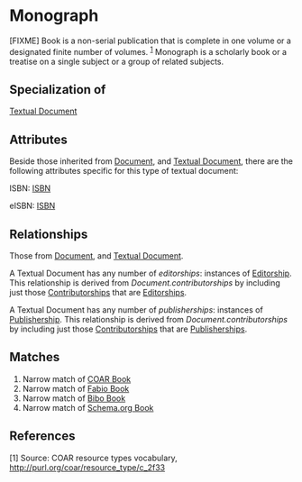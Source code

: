 # Monograph

[FIXME] Book is a non-serial publication that is complete in one volume or a designated finite number of volumes. <sup>[1](#fn1)</sup> 
Monograph is a scholarly book or a treatise on a single subject or a group of related subjects.

## Specialization of

[Textual Document](https://github.com/EuroCRIS/CERIF-Core/blob/main/entities/Textual_Document.md)

## Attributes

Beside those inherited from [Document](https://github.com/EuroCRIS/CERIF-Core/blob/main/entities/Document.md#attributes), and [Textual Document](https://github.com/EuroCRIS/CERIF-Core/blob/main/entities/Textual_Document.md#attributes), there are the following attributes specific for this type of textual document:

ISBN: [ISBN](../datatypes/ISBN.md)

eISBN: [ISBN](../datatypes/ISBN.md)

## Relationships
Those from [Document](https://github.com/EuroCRIS/CERIF-Core/blob/main/entities/Document.md#relationships), and [Textual Document](https://github.com/EuroCRIS/CERIF-Core/blob/main/entities/Textual_Document.md#relationships).

A Textual Document has any number of *editorships*: instances of [Editorship](../entities/Editorship.md). This relationship is derived from *Document.contributorships* by including just those [Contributorships](https://github.com/EuroCRIS/CERIF-Core/blob/main/entities/Contributorship.md) that are [Editorships](../entities/Editorship.md).

A Textual Document has any number of *publisherships*: instances of [Publishership](../entities/Publishership.md). This relationship is derived from *Document.contributorships* by including just those [Contributorships](https://github.com/EuroCRIS/CERIF-Core/blob/main/entities/Contributorship.md) that are [Publisherships](../entities/Publishership.md).

## Matches

1. Narrow match of [COAR Book](http://vocabularies.coar-repositories.org/documentation/resource_types/#http://purl.org/coar/resource_type/c_2f33)
2. Narrow match of [Fabio Book](https://sparontologies.github.io/fabio/current/fabio.html#d4e2263)
3. Narrow match of [Bibo Book](http://purl.org/ontology/bibo/Book)
4. Narrow match of [Schema.org Book](https://schema.org/Book) 

## References
<a name="fn1">\[1\]</a> Source: COAR resource types vocabulary, http://purl.org/coar/resource_type/c_2f33
